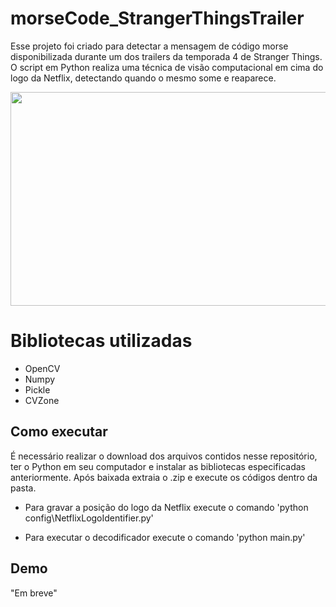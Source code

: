 # morseCode_StrangerThingsTrailer

Esse projeto foi criado para detectar a mensagem de código morse disponibilizada durante um dos trailers da temporada 4 de Stranger Things. O script em Python realiza uma técnica de visão computacional em cima do logo da Netflix, detectando quando o mesmo some e reaparece.

<p align="left">
  <img src="https://github.com/juniorverli/deeplearning/blob/main/assets/morseCode_StrangerThingsTrailer.gif" width="601" height="342">
</p>

# Bibliotecas utilizadas
- OpenCV
- Numpy
- Pickle
- CVZone

## Como executar
É necessário realizar o download dos arquivos contidos nesse repositório, ter o Python em seu computador e instalar as bibliotecas especificadas anteriormente. Após baixada extraia o .zip e execute os códigos dentro da pasta.

- Para gravar a posição do logo da Netflix execute o comando
'python config\NetflixLogoIdentifier.py'

- Para executar o decodificador execute o comando
'python main.py'

## Demo

"Em breve"

